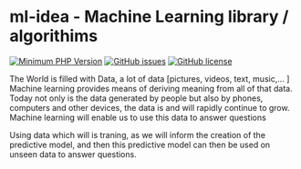 # ml-idea - Machine Learning library / algorithims 
[![Minimum PHP Version](https://img.shields.io/badge/php-%3E%3D%207.1-8892BF.svg)](https://php.net/)
[![GitHub issues](https://img.shields.io/github/issues/brucetruth/ml-idea.svg)](https://github.com/brucetruth/ml-idea/issues)
[![GitHub license](https://img.shields.io/github/license/brucetruth/ml-idea.svg)](https://github.com/brucetruth/ml-idea/blob/master/LICENSE)

<p align="center">
	</p>
	
<p> The World is filled with Data, a lot of data [pictures, videos, text, music,... ]
    Machine learning provides means of deriving meaning from all of that data. Today not only is the data generated by people but also by phones, computers and other devices, the data is and will rapidly continue to grow. Machine learning will enable us to use this data to answer questions</p>
    <p> Using data which will is traning, as we will inform the creation of the predictive model, and then this predictive model can then be used on unseen data to answer questions.</p>
	
	
